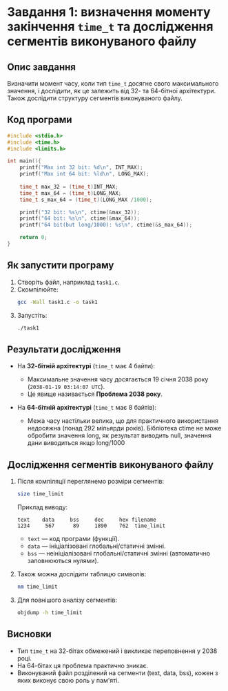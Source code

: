 # Завдання 1: визначення моменту закінчення `time_t` та дослідження сегментів виконуваного файлу

## Опис завдання
Визначити момент часу, коли тип `time_t` досягне свого максимального значення, і дослідити, як це залежить від 32- та 64-бітної архітектури. Також дослідити структуру сегментів виконуваного файлу.

## Код програми

```c
#include <stdio.h>
#include <time.h>
#include <limits.h>

int main(){
	printf("Max int 32 bit: %d\n", INT_MAX);
	printf("Max int 64 bit: %ld\n", LONG_MAX);
	
	time_t max_32 = (time_t)INT_MAX;
	time_t max_64 = (time_t)LONG_MAX;
	time_t s_max_64 = (time_t)(LONG_MAX /1000);

	printf("32 bit: %s\n", ctime(&max_32));
	printf("64 bit: %s\n", ctime(&max_64));
	printf("64 bit(but long/1000): %s\n", ctime(&s_max_64));

	return 0;
}
```

## Як запустити програму
1. Створіть файл, наприклад `task1.c`.
2. Скомпілюйте:
   ```bash
   gcc -Wall task1.c -o task1
   ```
3. Запустіть:
   ```bash
   ./task1
   ```

## Результати дослідження

- На **32-бітній архітектурі** (`time_t` має 4 байти):
  - Максимальне значення часу досягається 19 січня 2038 року (`2038-01-19 03:14:07 UTC`).
  - Це явище називається **Проблема 2038 року**.

- На **64-бітній архітектурі** (`time_t` має 8 байтів):
  - Межа часу настільки велика, що для практичного використання недосяжна (понад 292 мільярди років).            Бібліотека ctime не може обробити значення long, як результат виводить null, значення дани виводиться 
    якщо long/1000

## Дослідження сегментів виконуваного файлу

1. Після компіляції переглянемо розміри сегментів:

   ```bash
   size time_limit
   ```

   Приклад виводу:

   ```
   text    data     bss     dec     hex filename
   1234     567      89     1890    762  time_limit
   ```

   - `text` — код програми (функції).
   - `data` — ініціалізовані глобальні/статичні змінні.
   - `bss` — неініціалізовані глобальні/статичні змінні (автоматично заповнюються нулями).

2. Також можна дослідити таблицю символів:

   ```bash
   nm time_limit
   ```

3. Для повнішого аналізу сегментів:

   ```bash
   objdump -h time_limit
   ```

## Висновки

- Тип `time_t` на 32-бітах обмежений і викликає переповнення у 2038 році.
- На 64-бітах ця проблема практично зникає.
- Виконуваний файл розділений на сегменти (text, data, bss), кожен з яких виконує свою роль у пам'яті.
